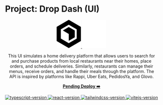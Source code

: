 # Project: Drop Dash (UI)

<p align="center">
  <a href="https://github.com/tyronejosee/project_drop_dash_api#gh-light-mode-only" target="_blank">
    <img src="./public/logo_light.svg" alt="logo-light" width="80">
  </a>
  <a href="https://github.com/tyronejosee/project_drop_dash_api#gh-dark-mode-only" target="_blank">
    <img src="./public/logo_dark.svg" alt="logo-dark" width="80">
  </a>
</p>
<p align="center">
This UI simulates a home delivery platform that allows users to search for and purchase products from local restaurants near their homes, place orders, and schedule deliveries. Similarly, restaurants can manage their menus, receive orders, and handle their meals through the platform. The API is inspired by platforms like Rappi, Uber Eats, PedidosYa, and Glovo.
<p>
<p align="center">
  <a href="#"><strong>Pending Deploy ➡️</strong></a>
</p>
<p align="center">
  <a href="https://www.typescriptlang.org/">
    <img src="https://img.shields.io/badge/typescript-5.2.2-007ACC" alt="typescript-version">
  </a>
  <a href="https://react.dev/">
    <img src="https://img.shields.io/badge/react-18.2.0-61DAFB" alt="react-version">
  </a>
  <a href="https://tailwindcss.com/">
    <img src="https://img.shields.io/badge/tailwindcss-3.4.3-38B2AC" alt="tailwindcss-version">
  </a>
  <a href="https://vitejs.dev/">
    <img src="https://img.shields.io/badge/vitejs-5.2.0-8A2BE2" alt="vitejs-version">
  </a>
</p>
